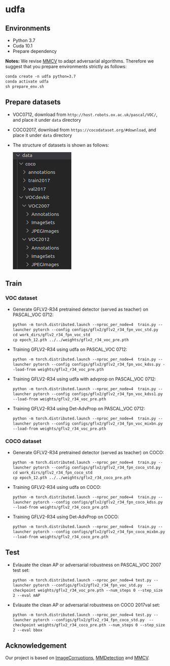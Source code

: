 # udfa

## Environments

+ Python 3.7
+ Cuda 10.1
+ Prepare dependency

**Notes:** We revise [MMCV](https://github.com/open-mmlab/mmcv) to adapt adversarial algorithms. Therefore we suggest that you prepare environments strictly as follows:

```
conda create -n udfa python=3.7
conda activate udfa
sh prepare_env.sh
```

## Prepare datasets

+ VOC0712, download from `http://host.robots.ox.ac.uk/pascal/VOC/`, and place it under `data` directory
+ COCO2017, download from `https://cocodataset.org/#download`, and place it under `data` directory

+ The structure of datasets is shown as follows:

   ![structure of dataset](picture/dataset_directory.png)

## Train

### VOC dataset
* Generate GFLV2-R34 pretrained detector (served as teacher) on PASCAL_VOC 0712:
  ```
  python -m torch.distributed.launch --nproc_per_node=4  train.py --launcher pytorch --config configs/gflv2/gflv2_r34_fpn_voc_std.py 
  cd work_dirs/gflv2_r34_fpn_voc_std
  cp epoch_12.pth ../../weights/gflv2_r34_voc_pre.pth
  ```

* Training GFLV2-R34 using udfa on PASCAL_VOC 0712:
  ```
  python -m torch.distributed.launch --nproc_per_node=4  train.py --launcher pytorch --config configs/gflv2/gflv2_r34_fpn_voc_kdss.py --load-from weights/gflv2_r34_voc_pre.pth
  ```

* Training GFLV2-R34 using udfa with advprop on PASCAL_VOC 0712:
  ```
  python -m torch.distributed.launch --nproc_per_node=4  train.py --launcher pytorch --config configs/gflv2/gflv2_r34_fpn_voc_kdss1.py --load-from weights/gflv2_r34_voc_pre.pth
  ```

* Training GFLV2-R34 using Det-AdvProp on PASCAL_VOC 0712:
  ```
  python -m torch.distributed.launch --nproc_per_node=4  train.py --launcher pytorch --config configs/gflv2/gflv2_r34_fpn_voc_mixbn.py --load-from weights/gflv2_r34_voc_pre.pth
  ```

### COCO dataset
* Generate GFLV2-R34 pretrained detector (served as teacher) on COCO:
  ```
  python -m torch.distributed.launch --nproc_per_node=4  train.py --launcher pytorch --config configs/gflv2/gflv2_r34_fpn_coco_std.py 
  cd work_dirs/gflv2_r34_fpn_coco_std
  cp epoch_12.pth ../../weights/gflv2_r34_coco_pre.pth
  ```

* Training GFLV2-R34 using udfa on COCO:
  ```
  python -m torch.distributed.launch --nproc_per_node=4  train.py --launcher pytorch --config configs/gflv2/gflv2_r34_fpn_coco_kdss.py --load-from weights/gflv2_r34_coco_pre.pth
  ```

* Training GFLV2-R34 using Det-AdvProp on COCO:
  ```
  python -m torch.distributed.launch --nproc_per_node=4  train.py --launcher pytorch --config configs/gflv2/gflv2_r34_fpn_coco_mixbn.py --load-from weights/gflv2_r34_coco_pre.pth
  ```

## Test

* Evlauate the clean AP or adversarial robustness on PASCAL_VOC 2007 test set:
  ```
  python -m torch.distributed.launch --nproc_per_node=4 test.py --launcher pytorch --configs/gflv2/gflv2_r34_fpn_voc_std.py  --checkpoint weights/gflv2_r34_voc_pre.pth --num_steps 0 --step_size 2 --eval mAP
  ```

* Evlauate the clean AP or adversarial robustness on COCO 2017val set:
  ```
  python -m torch.distributed.launch --nproc_per_node=4 test.py --launcher pytorch --configs/gflv2/gflv2_r34_fpn_coco_std.py  --checkpoint weights/gflv2_r34_coco_pre.pth --num_steps 0 --step_size 2 --eval bbox
  ```


## Acknowledgement
Our project is based on [ImageCorruptions](https://github.com/bethgelab/imagecorruptions), [MMDetection](https://github.com/open-mmlab/mmdetection) and [MMCV](https://github.com/open-mmlab/mmcv).
